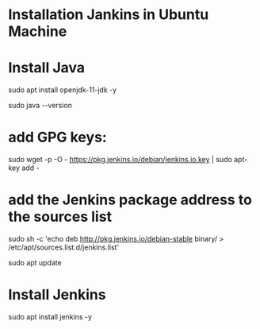 # Installation Jankins in Ubuntu Machine

# Install Java 
sudo apt install openjdk-11-jdk -y

sudo java --version

# add GPG keys:
sudo wget -p -O - https://pkg.jenkins.io/debian/jenkins.io.key | sudo apt-key add -

# add the Jenkins package address to the sources list
sudo sh -c 'echo deb http://pkg.jenkins.io/debian-stable binary/ > /etc/apt/sources.list.d/jenkins.list'

sudo apt update

# Install Jenkins 
sudo apt install jenkins -y

